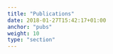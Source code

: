 ```yaml
---
title: "Publications"
date: 2018-01-27T15:42:17+01:00
anchor: "pubs"
weight: 10
type: "section"
---
```



